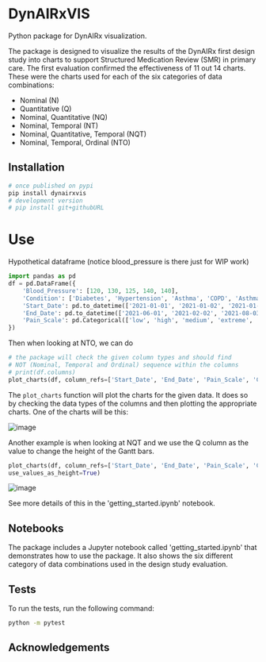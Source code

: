 # DynAIRxVIS

Python package for DynAIRx visualization.

The package is designed to visualize the results of the DynAIRx first design study into charts to support Structured Medication Review (SMR) in primary care. The first evaluation confirmed the effectiveness of 11 out 14 charts. These were the charts used for each of the six categories of data combinations:
- Nominal (N)
- Quantitative (Q)
- Nominal, Quantitative (NQ)
- Nominal, Temporal (NT)
- Nominal, Quantitative, Temporal (NQT)
- Nominal, Temporal, Ordinal (NTO)

## Installation

```bash
# once published on pypi
pip install dynairxvis
# development version
# pip install git+githubURL
```
# Use
Hypothetical dataframe (notice blood_pressure is there just for WIP work)
```py
import pandas as pd
df = pd.DataFrame({
    'Blood_Pressure': [120, 130, 125, 140, 140],
    'Condition': ['Diabetes', 'Hypertension', 'Asthma', 'COPD', 'Asthma'],
    'Start_Date': pd.to_datetime(['2021-01-01', '2021-01-02', '2021-01-03', '2021-01-06', '2022-01-06']),
    'End_Date': pd.to_datetime(['2021-06-01', '2021-02-02', '2021-08-03', '2021-10-04', '2022-06-06']),
    'Pain_Scale': pd.Categorical(['low', 'high', 'medium', 'extreme', 'high'], ordered=True)
})
```

Then when looking at NTO, we can do
```py
# the package will check the given column types and should find
# NOT (Nominal, Temporal and Ordinal) sequence within the columns
# print(df.columns)
plot_charts(df, column_refs=['Start_Date', 'End_Date', 'Pain_Scale', 'Condition'])
```
The `plot_charts` function will plot the charts for the given data. It does so by checking the data types of the columns and then plotting the appropriate charts. One of the charts will be this:

![image](https://github.com/user-attachments/assets/e518bdc9-6889-4b15-8dbc-eeba194a682a)

Another example is when looking at NQT and we use the Q column as the value to change
the height of the Gantt bars.
```py
plot_charts(df, column_refs=['Start_Date', 'End_Date', 'Pain_Scale', 'Condition'], values=df['Blood_Pressure'],
use_values_as_height=True)
```
![image](https://github.com/user-attachments/assets/8a1f5653-5f6b-4eb6-b411-2d17d2354585)

See more details of this in the 'getting_started.ipynb' notebook.

## Notebooks
The package includes a Jupyter notebook called 'getting_started.ipynb' that demonstrates how to use the package. It also shows the six different category of data combinations used in the design study evaluation.

## Tests
To run the tests, run the following command:

```bash
python -m pytest
```

## Acknowledgements

